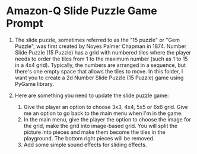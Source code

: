 # Amazon-Q Slide Puzzle Game Prompt

1. The slide puzzle, sometimes referred to as the "15 puzzle" or "Gem Puzzle", was first created by Noyes Palmer Chapman in 1874. Number Slide Puzzle (15 Puzzle) has a grid with numbered tiles where the player needs to order the tiles from 1 to the maximum number (such as 1 to 15 in a 4x4 grid). Typically, the numbers are arranged in a sequence, but there's one empty space that allows the tiles to move. In this folder, I want you to create a 2d Number Slide Puzzle (15 Puzzle) game using PyGame library.

2. Here are something you need to update the slide puzzle game:
   1. Give the player an option to choose 3x3, 4x4, 5x5 or 6x6 grid. Give me an option to go back to the main menu when I'm in the game.
   2. In the main menu, give the player the option to choose the image for the grid, make the grid into image-based grid. You will split the picture into pieces and make them become the tiles in the playground. The bottom right pieces will be removed.
   3. Add some simple sound effects for sliding effects.
